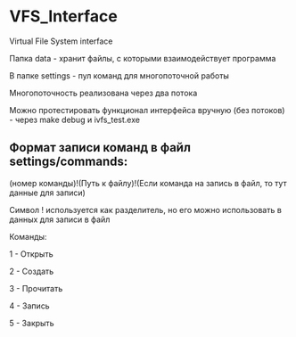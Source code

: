 # VFS_Interface
Virtual File System interface

Папка data - хранит файлы, с которыми взаимодействует программа

В папке settings - пул команд для многопоточной работы

Многопоточность реализована через два потока

Можно протестировать функционал интерфейса вручную (без потоков) - через make debug и ivfs_test.exe

Формат записи команд в файл settings/commands:
-
(номер команды)!(Путь к файлу)!(Если команда на запись в файл, то тут данные для записи)

Символ ! используется как разделитель, но его можно использовать в данных для записи в файл

Команды:

1 - Открыть

2 - Создать

3 - Прочитать

4 - Запись

5 - Закрыть
